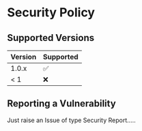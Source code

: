 # Security Policy

## Supported Versions

| Version | Supported          |
| ------- | ------------------ |
| 1.0.x   | :white_check_mark: |
| < 1     | :x:                |

## Reporting a Vulnerability

Just raise an Issue of type Security Report..... 
